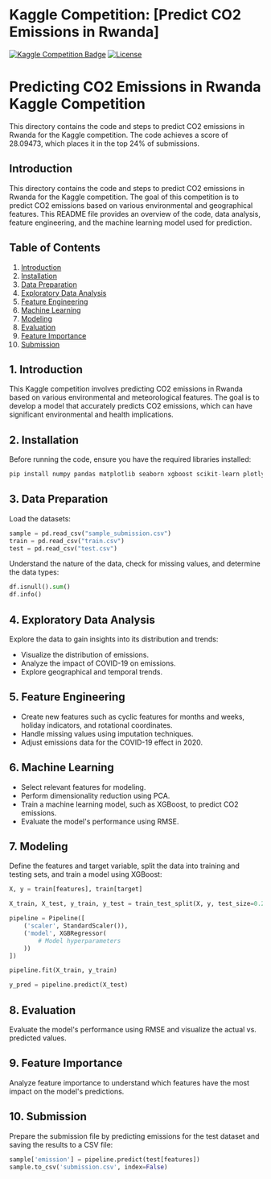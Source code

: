 # Kaggle Competition: [Predict CO2 Emissions in Rwanda]

[![Kaggle Competition Badge](https://img.shields.io/badge/Predict-CO2-Emissions-in-Rwanda-20BEFF.svg)](https://www.kaggle.com/competitions/playground-series-s3e20?rvi=1)
[![License](https://img.shields.io/github/license/1AyaNabil1/Kaggle-Competition.svg)](https://github.com/1AyaNabil1/Kaggle-Competition/blob/main/LICENSE)

# Predicting CO2 Emissions in Rwanda Kaggle Competition
This directory  contains the code and steps to predict CO2 emissions in Rwanda for the Kaggle competition. The code achieves a score of 28.09473, which places it in the top 24% of submissions.

## Introduction

This directory contains the code and steps to predict CO2 emissions in Rwanda for the Kaggle competition. The goal of this competition is to predict CO2 emissions based on various environmental and geographical features. This README file provides an overview of the code, data analysis, feature engineering, and the machine learning model used for prediction.

## Table of Contents

1. [Introduction](#introduction)
2. [Installation](#installation)
3. [Data Preparation](#data-preparation)
4. [Exploratory Data Analysis](#exploratory-data-analysis)
5. [Feature Engineering](#feature-engineering)
6. [Machine Learning](#machine-learning)
7. [Modeling](#modeling)
8. [Evaluation](#evaluation)
9. [Feature Importance](#feature-importance)
10. [Submission](#submission)

## 1. Introduction <a name="introduction"></a>

This Kaggle competition involves predicting CO2 emissions in Rwanda based on various environmental and meteorological features. The goal is to develop a model that accurately predicts CO2 emissions, which can have significant environmental and health implications.

## 2. Installation <a name="installation"></a>

Before running the code, ensure you have the required libraries installed:

```python
pip install numpy pandas matplotlib seaborn xgboost scikit-learn plotly
```

## 3. Data Preparation <a name="data-preparation"></a>
Load the datasets:
```python
sample = pd.read_csv("sample_submission.csv")
train = pd.read_csv("train.csv")
test = pd.read_csv("test.csv")
```
Understand the nature of the data, check for missing values, and determine the data types:

```python
df.isnull().sum()
df.info()
```
## 4. Exploratory Data Analysis <a name="exploratory-data-analysis"></a>
Explore the data to gain insights into its distribution and trends:

* Visualize the distribution of emissions.
* Analyze the impact of COVID-19 on emissions.
* Explore geographical and temporal trends.

## 5. Feature Engineering <a name="feature-engineering"></a>

* Create new features such as cyclic features for months and weeks, holiday indicators, and rotational coordinates.
* Handle missing values using imputation techniques.
* Adjust emissions data for the COVID-19 effect in 2020.


## 6. Machine Learning <a name="machine-learning"></a>

* Select relevant features for modeling.
* Perform dimensionality reduction using PCA.
* Train a machine learning model, such as XGBoost, to predict CO2 emissions.
* Evaluate the model's performance using RMSE.

## 7. Modeling <a name="modeling"></a>

Define the features and target variable, split the data into training and testing sets, and train a model using XGBoost:

```python
X, y = train[features], train[target]

X_train, X_test, y_train, y_test = train_test_split(X, y, test_size=0.25, random_state=42)

pipeline = Pipeline([
    ('scaler', StandardScaler()),
    ('model', XGBRegressor(
        # Model hyperparameters
    ))
])

pipeline.fit(X_train, y_train)

y_pred = pipeline.predict(X_test)
```

## 8. Evaluation <a name="evaluation"></a>
Evaluate the model's performance using RMSE and visualize the actual vs. predicted values.

## 9. Feature Importance <a name="feature-importance"></a>
Analyze feature importance to understand which features have the most impact on the model's predictions.

## 10. Submission <a name="submission"></a>
Prepare the submission file by predicting emissions for the test dataset and saving the results to a CSV file:
```python
sample['emission'] = pipeline.predict(test[features])
sample.to_csv('submission.csv', index=False)
```


